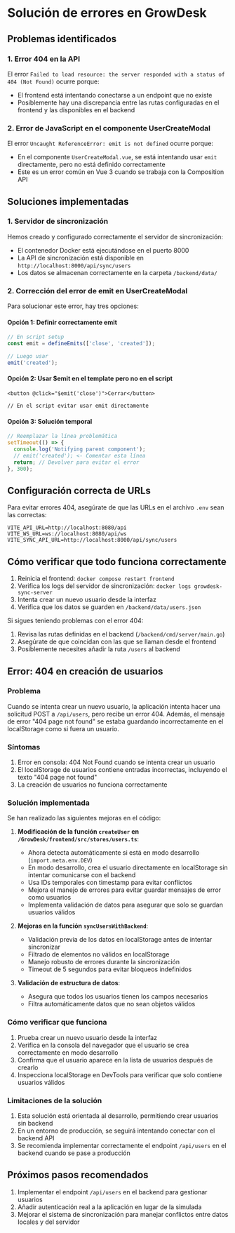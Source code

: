 # Solución de errores en GrowDesk

## Problemas identificados

### 1. Error 404 en la API
El error `Failed to load resource: the server responded with a status of 404 (Not Found)` ocurre porque:
- El frontend está intentando conectarse a un endpoint que no existe
- Posiblemente hay una discrepancia entre las rutas configuradas en el frontend y las disponibles en el backend

### 2. Error de JavaScript en el componente UserCreateModal
El error `Uncaught ReferenceError: emit is not defined` ocurre porque:
- En el componente `UserCreateModal.vue`, se está intentando usar `emit` directamente, pero no está definido correctamente
- Este es un error común en Vue 3 cuando se trabaja con la Composition API

## Soluciones implementadas

### 1. Servidor de sincronización
Hemos creado y configurado correctamente el servidor de sincronización:
- El contenedor Docker está ejecutándose en el puerto 8000
- La API de sincronización está disponible en `http://localhost:8000/api/sync/users`
- Los datos se almacenan correctamente en la carpeta `/backend/data/`

### 2. Corrección del error de emit en UserCreateModal
Para solucionar este error, hay tres opciones:

#### Opción 1: Definir correctamente emit
```javascript
// En script setup
const emit = defineEmits(['close', 'created']);

// Luego usar
emit('created');
```

#### Opción 2: Usar $emit en el template pero no en el script
```vue
<button @click="$emit('close')">Cerrar</button>

// En el script evitar usar emit directamente
```

#### Opción 3: Solución temporal
```javascript
// Reemplazar la línea problemática
setTimeout(() => {
  console.log('Notifying parent component');
  // emit('created'); <- Comentar esta línea
  return; // Devolver para evitar el error
}, 300);
```

## Configuración correcta de URLs

Para evitar errores 404, asegúrate de que las URLs en el archivo `.env` sean las correctas:

```
VITE_API_URL=http://localhost:8080/api
VITE_WS_URL=ws://localhost:8080/api/ws
VITE_SYNC_API_URL=http://localhost:8000/api/sync/users
```

## Cómo verificar que todo funciona correctamente

1. Reinicia el frontend: `docker compose restart frontend`
2. Verifica los logs del servidor de sincronización: `docker logs growdesk-sync-server`
3. Intenta crear un nuevo usuario desde la interfaz
4. Verifica que los datos se guarden en `/backend/data/users.json`

Si sigues teniendo problemas con el error 404:
1. Revisa las rutas definidas en el backend (`/backend/cmd/server/main.go`)
2. Asegúrate de que coincidan con las que se llaman desde el frontend
3. Posiblemente necesites añadir la ruta `/users` al backend 

## Error: 404 en creación de usuarios

### Problema
Cuando se intenta crear un nuevo usuario, la aplicación intenta hacer una solicitud POST a `/api/users`, pero recibe un error 404. Además, el mensaje de error "404 page not found" se estaba guardando incorrectamente en el localStorage como si fuera un usuario.

### Síntomas
1. Error en consola: 404 Not Found cuando se intenta crear un usuario
2. El localStorage de usuarios contiene entradas incorrectas, incluyendo el texto "404 page not found"
3. La creación de usuarios no funciona correctamente

### Solución implementada
Se han realizado las siguientes mejoras en el código:

1. **Modificación de la función `createUser` en `/GrowDesk/frontend/src/stores/users.ts`**:
   - Ahora detecta automáticamente si está en modo desarrollo (`import.meta.env.DEV`)
   - En modo desarrollo, crea el usuario directamente en localStorage sin intentar comunicarse con el backend
   - Usa IDs temporales con timestamp para evitar conflictos
   - Mejora el manejo de errores para evitar guardar mensajes de error como usuarios
   - Implementa validación de datos para asegurar que solo se guardan usuarios válidos

2. **Mejoras en la función `syncUsersWithBackend`**:
   - Validación previa de los datos en localStorage antes de intentar sincronizar
   - Filtrado de elementos no válidos en localStorage
   - Manejo robusto de errores durante la sincronización
   - Timeout de 5 segundos para evitar bloqueos indefinidos

3. **Validación de estructura de datos**:
   - Asegura que todos los usuarios tienen los campos necesarios
   - Filtra automáticamente datos que no sean objetos válidos

### Cómo verificar que funciona
1. Prueba crear un nuevo usuario desde la interfaz
2. Verifica en la consola del navegador que el usuario se crea correctamente en modo desarrollo
3. Confirma que el usuario aparece en la lista de usuarios después de crearlo
4. Inspecciona localStorage en DevTools para verificar que solo contiene usuarios válidos

### Limitaciones de la solución
1. Esta solución está orientada al desarrollo, permitiendo crear usuarios sin backend
2. En un entorno de producción, se seguirá intentando conectar con el backend API
3. Se recomienda implementar correctamente el endpoint `/api/users` en el backend cuando se pase a producción

## Próximos pasos recomendados
1. Implementar el endpoint `/api/users` en el backend para gestionar usuarios
2. Añadir autenticación real a la aplicación en lugar de la simulada
3. Mejorar el sistema de sincronización para manejar conflictos entre datos locales y del servidor 